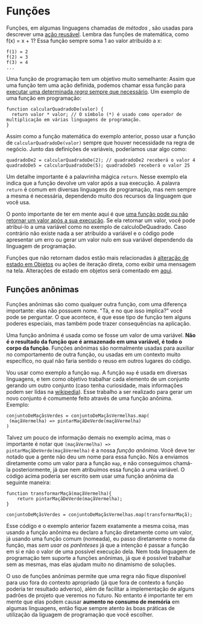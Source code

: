  # Funções

Funções, em algumas linguagens chamadas de *métodos* , são usadas para descrever uma <u>ação reusável</u>. Lembra das funções de matemática, como f(x) = x + 1? Essa função sempre soma 1 ao valor atribuído a x:

```
f(1) = 2
f(2) = 3
f(3) = 4
...
```

Uma função de programação tem um objetivo muito semelhante: Assim que uma função tem uma ação definida, podemos chamar essa função para <u>executar uma determinada *regra* sempre que necessário</u>. Um exemplo de uma função em programação:

```
function calcularQuadradoDe(valor) {
  return valor * valor; // O símbolo (*) é usado como operador de multiplicação em várias linguagens de programação.
}
```

Assim como a função matemática do exemplo anterior, posso usar a função de `calcularQuadradoDe(valor)` sempre que houver necessidade na regra de negócio. Junto das definições de variáveis, poderíamos usar algo como:

```
quadradoDe2 = calcularQuadradoDe(2); // quadradoDe2 receberá o valor 4
quadradoDe5 = calcularQuadradoDe(5); quadradoDe5 receberá o valor 25
```

Um detalhe importante é a palavrinha mágica `return`. Nesse exemplo ela indica que a função devolve um valor após a sua execução. A palavra `return` é comum em diversas linguagens de programação, mas nem sempre a mesma é necessária, dependendo muito dos recursos da linguagem que você usa.

O ponto importante de ter em mente aqui é que <u>uma função pode ou não retornar um valor após a sua execução</u>. Se ela retornar um valor, você pode atribuí-lo a uma variável como no exemplo de calculoDeQuadrado.
Caso contrário não existe nada a ser atribuído a variável e o código pode apresentar um erro ou gerar um valor nulo em sua variável dependendo da linguagem de programação.

Funções que não retornam dados estão mais relacionadas à <u>alteração de estado em Objetos</u> ou ações de iteração direta, como exibir uma mensagem na tela. Alterações de estado em objetos será comentado em [aqui](classesObjetos.md).



 ## Funções anônimas

Funções anônimas são como qualquer outra função, com uma diferença importante: elas não possuem nome. "Tá, e no que isso implica?" você pode se perguntar. O que acontece, é que esse tipo de função tem alguns poderes especiais, mas também pode trazer consequências na aplicação.

Uma função anônima é usada como se fosse um valor de uma variável. **Não é o resultado da função que é armazenado em uma variável, é todo o corpo da função**. Funções anônimas são normalmente usadas para auxiliar no comportamento de outra função, ou usadas em um contexto muito específico, no qual não faria sentido o reuso em outros lugares do código.

Vou usar como exemplo a função `map`. A função `map` é usada em diversas linguagens, e tem como objetivo trabalhar cada elemento de um conjunto gerando um outro conjunto (caso tenha curiosidade, mais informações podem ser lídas na [wikipedia](https://en.wikipedia.org/wiki/Map_(higher-order_function))). Esse trabalho a ser realizado para gerar um novo conjunto é comumente feito através de uma função anônima. Exemplo:

```
conjuntoDeMaçãsVerdes = conjuntoDeMaçãsVermelhas.map(
 (maçãVermelha) => pintarMaçãDeVerde(maçãVermelha)
)
```

Talvez um pouco de informação demais no exemplo acima, mas o importante é notar que `(maçãVermelha) => pintarMaçãDeVerde(maçãVermelha)` é a nossa *função anônima*. Você deve ter notado que a gente não deu um nome para essa função. Nós a enviamos diretamente como um valor para a função `map`, e não conseguimos chamá-la posteriormente, já que nem atribuímos essa função a uma variável. O código acima poderia ser escrito sem usar uma função anônima da seguinte maneira:

```
function transformarMaçã(maçãVermelha){
	return pintarMaçãDeVerde(maçãVermelha);
} 

conjuntoDeMçãsVerdes = conjuntoDeMaçãsVermelhas.map(transformarMaçã);
```

Esse código e o exemplo anterior fazem exatamente a mesma coisa, mas usando a função anônima eu declaro a função diretamente como um valor, já usando uma função comum (nomeada), eu passo diretamente o nome da função, mas *sem usar os parênteses* já que a intenção é passar a função em si e não o valor de uma possível execução dela.
Nem toda linguagem de programação tem suporte a funções anônimas, já que é possível trabalhar sem as mesmas, mas elas ajudam muito no dinamismo de soluções.

O uso de funções anônimas permite que uma regra não fique disponível para uso fora do contexto apropriado (já que fora de contexto a função poderia ter resultado adverso), além de facilitar a implementação de alguns padrões de projeto que veremos no futuro. No entanto é importante ter em mente que elas podem causar **aumento no consumo de memória** em algumas linguagens, então fique sempre atento às boas práticas de utilização da liguagem de programação que você escolher.